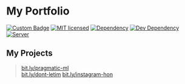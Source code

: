 # My Portfolio

[![Custom Badge](https://img.shields.io/badge/Author-Abhijit%20Kar-brightgreen.svg)](https://abhijit-kar.github.io/)
[![MIT licensed](https://img.shields.io/badge/license-MIT-blue.svg)](https://opensource.org/licenses/mit-license.php)
[![Dependency](https://david-dm.org/abhijit-kar/abhijit-kar.github.io.svg?style=flat)](https://david-dm.org/abhijit-kar/abhijit-kar.github.io)
[![Dev Dependency](https://david-dm.org/abhijit-kar/abhijit-kar.github.io/dev-status.svg?style=flat)](https://david-dm.org/abhijit-kar/abhijit-kar.github.io?type=dev)
[![Server](https://img.shields.io/badge/Server-GitHub%20Pages-brightgreen.svg?style=flat)](http://www.abhijit-kar.com)

## My Projects
> [bit.ly/pragmatic-ml](http://bit.ly/pragmatic-ml)  
> [bit.ly/dont-letim](http://bit.ly/dont-letim)
> [bit.ly/instagram-hon](http://bit.ly/instagram-hon)
